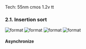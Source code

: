 Tech: 55nm cmos 1.2v tt 

### 2.1. Insertion sort
![format](https://github.com/BHa2R00/learn_introduction_to_algorithm/blob/main/result/20231210181538_496x458_scrot.png)
![format](https://github.com/BHa2R00/learn_introduction_to_algorithm/blob/main/result/20231225204911_1285x465_scrot.png)
![format](https://github.com/BHa2R00/learn_introduction_to_algorithm/blob/main/result/20231210151825_1342x894_scrot.png)
![format](https://github.com/BHa2R00/learn_introduction_to_algorithm/blob/main/result/20231225210049_1541x370_scrot.png)

#### Asynchronize

